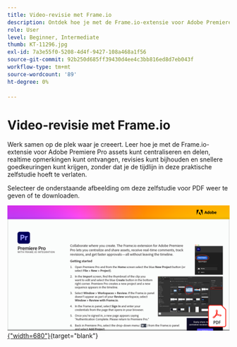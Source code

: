 ```yaml
---
title: Video-revisie met Frame.io
description: Ontdek hoe je met de Frame.io-extensie voor Adobe Premiere Pro assets kunt centraliseren en delen, realtime opmerkingen kunt ontvangen, revisies kunt bijhouden en snellere goedkeuringen kunt krijgen - zonder de tijdlijn te verlaten
role: User
level: Beginner, Intermediate
thumb: KT-11296.jpg
exl-id: 7a3e55f0-5208-4d4f-9427-108a468a1f56
source-git-commit: 92b250d685ff39430d4ee4c3bb816ed8d7eb043f
workflow-type: tm+mt
source-wordcount: '89'
ht-degree: 0%

---
```


# Video-revisie met Frame.io

Werk samen op de plek waar je creeert. Leer hoe je met de Frame.io-extensie voor Adobe Premiere Pro assets kunt centraliseren en delen, realtime opmerkingen kunt ontvangen, revisies kunt bijhouden en snellere goedkeuringen kunt krijgen, zonder dat je de tijdlijn in deze praktische zelfstudie hoeft te verlaten.

Selecteer de onderstaande afbeelding om deze zelfstudie voor PDF weer te geven of te downloaden.

[![Afbeelding van eerste pagina van zelfstudie](assets/Videoreviewwithframe.png){&quot;width=680&quot;}](assets/Video-review-with-Frame.io.pdf){target="blank"}
